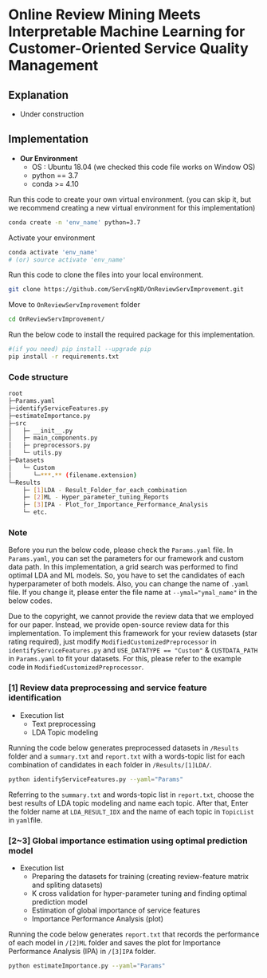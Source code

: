 # Online Review Mining Meets Interpretable Machine Learning for Customer-Oriented Service Quality Management

## Explanation
- Under construction

## Implementation

- **Our Environment**
  - OS : Ubuntu 18.04 (we checked this code file works on Window OS)
  - python == 3.7  
  - conda >= 4.10  

Run this code to create your own virtual environment. (you can skip it, but we recommend creating a new virtual environment for this implementation)
```bash
conda create -n 'env_name' python=3.7 
```
Activate your environment
```bash
conda activate 'env_name'
# (or) source activate 'env_name'
```

Run this code to clone the files into your local environment.  
```bash
git clone https://github.com/ServEngKD/OnReviewServImprovement.git
```
Move to `OnReviewServImprovement` folder
```bash
cd OnReviewServImprovement/
```

Run the below code to install the required package for this implementation.  
```bash
#(if you need) pip install --upgrade pip
pip install -r requirements.txt
```

### Code structure
```bash
root
├─Params.yaml
├─identifyServiceFeatures.py
├─estimateImportance.py
├─src
│   ├─ __init__.py
│   ├─ main_components.py
│   ├─ preprocessors.py
│   └─ utils.py
├─Datasets
│   └─ Custom
│      └─***.** (filename.extension)
└─Results
    ├─ [1]LDA - Result_Folder_for_each_combination
    ├─ [2]ML - Hyper_parameter_tuning_Reports
    ├─ [3]IPA - Plot_for_Importance_Performance_Analysis
    └─ etc.
```
### Note
Before you run the below code, please check the `Params.yaml` file.
In `Params.yaml`, you can set the parameters for our framework and custom data path.
In this implementation, a grid search was performed to find optimal LDA and ML models. So, you have to set the candidates of each hyperparameter of both models.
Also, you can change the name of `.yaml` file. If you change it, please enter the file name at `--ymal="ymal_name"` in the below codes.

Due to the copyright, we cannot provide the review data that we employed for our paper. Instead, we provide open-source review data for this implementation.
To implement this framework for your review datasets (star rating required), just modify `ModifiedCustomizedPreprocessor` in `identifyServiceFeatures.py` and `USE_DATATYPE == "Custom"` & `CUSTDATA_PATH` in `Params.yaml` to fit your datasets. For this, please refer to the example code in `ModifiedCustomizedPreprocessor`. 

### [1] Review data preprocessing and service feature identification
- Execution list
  * Text preprocessing
  * LDA Topic modeling

Running the code below generates preprocessed datasets in `/Results` folder and a `summary.txt` and `report.txt` with a words-topic list for each combination of candidates in each folder in `/Results/[1]LDA/`.  
```bash
python identifyServiceFeatures.py --yaml="Params"
```

Referring to the `summary.txt` and words-topic list in `report.txt`, choose the best results of LDA topic modeling and name each topic.
After that, Enter the folder name at `LDA_RESULT_IDX` and the name of each topic in `TopicList` in `yaml`file.

### [2~3] Global importance estimation using optimal prediction model
- Execution list
  * Preparing the datasets for training (creating review-feature matrix and spliting datasets)
  * K cross validation for hyper-parameter tuning and finding optimal prediction model
  * Estimation of global importance of service features
  * Importance Performance Analysis (plot)

Running the code below generates `report.txt` that records the performance of each model in `/[2]ML` folder and saves the plot for Importance Performance Analysis (IPA) in `/[3]IPA` folder.
```bash
python estimateImportance.py --yaml="Params"
```

